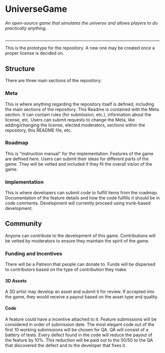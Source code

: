 # UniverseGame
###### An open-source game that simulates the universe and allows players to do practically anything.
---
This is the prototype for the repository. A new one may be created once a proper license is decided on.


## Structure
There are three main sections of the repository:
### Meta

This is where anything regarding the repository itself is defined, including the main sections of the repository. This Readme is contained with the Meta section. It can contain rules (for submission, etc.), information about the license, etc. Users can submit requests to change the Meta, like adding/changing the license, elected moderators, sections within the repository, this README file, etc.

### Roadmap

This is "instruction manual" for the implementation. Features of the game are defined here. Users can submit their ideas for different parts of the game. They will be vetted and included if they fit the overall vision of the game.
    
### Implementation

This is where developers can submit code to fulfill items from the roadmap. Documentation of the feature details and how the code fulfills it should be in code comments. Development will currently proceed using trunk-based development.


## Community
Anyone can contribute to the development of this game. Contributions will be vetted by moderators to ensure they maintain the spirit of the game.

### Funding and Incentives
There will be a Patreon that people can donate to. Funds will be dispersed to contributors based on the type of contribution they make.

#### 3D Assets

A 3D artist may develop an asset and submit it for review. If accepted into the game, they would receive a payout based on the asset type and quality.

#### Code

A feature could have a incentive attached to it. Feature submissions will be considered in order of submission date. The most elegant code out of the first 10 working submissions will be chosen for QA. QA will consist of a battery of tests. Every defect found in the code will reduce the payout of the feature by 10%. This reduction will be paid out to the 50/50 to the QA that discovered the defect and to the developer that fixes it.
